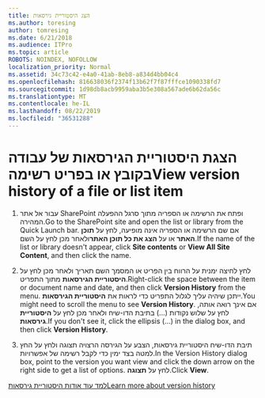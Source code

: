 ```yaml
---
title: הצג היסטוריית גירסאות
ms.author: toresing
author: tomresing
ms.date: 6/21/2018
ms.audience: ITPro
ms.topic: article
ROBOTS: NOINDEX, NOFOLLOW
localization_priority: Normal
ms.assetid: 34c73c42-e4a0-41ab-8eb8-a834d4bb04c4
ms.openlocfilehash: 816638036f2374f13b62f7f87fffce1090338fd7
ms.sourcegitcommit: 1d98db8acb9959aba3b5e308a567ade6b62da56c
ms.translationtype: MT
ms.contentlocale: he-IL
ms.lasthandoff: 08/22/2019
ms.locfileid: "36531288"
---
```

# <a name="view-version-history-of-a-file-or-list-item"></a><span data-ttu-id="a747d-102">הצגת היסטוריית הגירסאות של עבודה בקובץ או בפריט רשימה</span><span class="sxs-lookup"><span data-stu-id="a747d-102">View version history of a file or list item</span></span>

1. <span data-ttu-id="a747d-103">עבור אל אתר SharePoint ופתח את הרשימה או הספריה מתוך סרגל ההפעלה המהירה.</span><span class="sxs-lookup"><span data-stu-id="a747d-103">Go to the SharePoint site and open the list or library from the Quick Launch bar.</span></span> <span data-ttu-id="a747d-104">אם שם הרשימה או הספריה אינה מופיעה, לחץ על **תוכן האתר** או על **הצג את כל תוכן האתר**ולאחר מכן לחץ על השם.</span><span class="sxs-lookup"><span data-stu-id="a747d-104">If the name of the list or library doesn't appear, click **Site contents** or **View All Site Content**, and then click the name.</span></span>
    
2. <span data-ttu-id="a747d-105">לחץ לחיצה ימנית על הרווח בין הפריט או המסמך השם תאריך ולאחר מכן לחץ על **היסטוריית הגירסאות** מתוך התפריט.</span><span class="sxs-lookup"><span data-stu-id="a747d-105">Right-click the space between the item or document name and date, and then click **Version History** from the menu.</span></span> <span data-ttu-id="a747d-106">ייתכן שיהיה עליך לגלול התפריט כדי לראות את **היסטוריית הגירסאות**.</span><span class="sxs-lookup"><span data-stu-id="a747d-106">You might need to scroll the menu to see **Version History**.</span></span> <span data-ttu-id="a747d-107">אם אינך רואה אותה, לחץ על שלוש נקודות (...) בתיבת הדו-שיח ולאחר מכן לחץ על **היסטוריית גירסאות**.</span><span class="sxs-lookup"><span data-stu-id="a747d-107">If you don't see it, click the ellipsis (...) in the dialog box, and then click **Version History**.</span></span>
    
3. <span data-ttu-id="a747d-108">תיבת הדו-שיח היסטוריית גירסאות, הצבע על הגירסה הרצויה תצוגה ולחץ על החץ למטה בצד ימין כדי לקבל רשימה של אפשרויות.</span><span class="sxs-lookup"><span data-stu-id="a747d-108">In the Version History dialog box, point to the version you want view and click the down arrow on the right side to get a list of options.</span></span> <span data-ttu-id="a747d-109">לחץ על **תצוגה**.</span><span class="sxs-lookup"><span data-stu-id="a747d-109">Click **View**.</span></span>
    
[<span data-ttu-id="a747d-110">למד עוד אודות היסטוריית גירסאות</span><span class="sxs-lookup"><span data-stu-id="a747d-110">Learn more about version history</span></span>](https://go.microsoft.com/fwlink/?linkid=875709)
  

